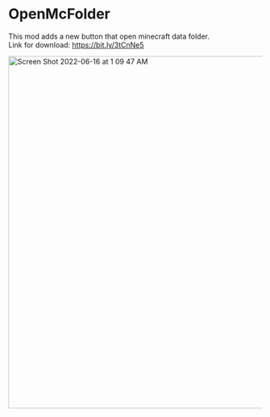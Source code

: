 # OpenMcFolder

This mod adds a new button that open minecraft data folder.                                                        
Link for download: https://bit.ly/3tCnNe5

<img width="700" alt="Screen Shot 2022-06-16 at 1 09 47 AM" src="https://user-images.githubusercontent.com/74398265/173895793-29f99a74-23cf-400f-ae53-291e871bd147.png">
